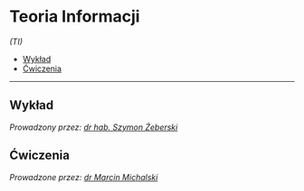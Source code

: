 # Teoria Informacji

*(TI)*

- [Wykład](#wykład)
- [Ćwiczenia](#ćwiczenia)

---

## Wykład

*Prowadzony przez: [dr hab. Szymon Żeberski](https://cs.pwr.edu.pl/zeberski/)*

## Ćwiczenia

*Prowadzone przez: [dr Marcin Michalski](https://cs.pwr.edu.pl/michalski/)*


